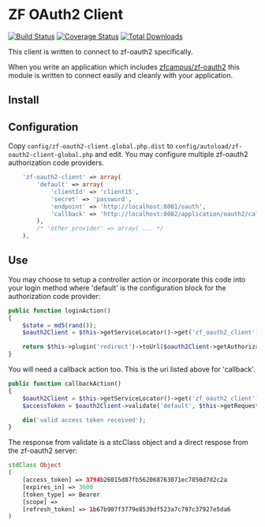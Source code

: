 ZF OAuth2 Client
================

[![Build Status](https://travis-ci.org/TomHAnderson/zf-oauth2-client.svg?branch=0.1.0)](https://travis-ci.org/TomHAnderson/zf-oauth2-client)
[![Coverage Status](https://coveralls.io/repos/TomHAnderson/zf-oauth2-client/badge.svg)](https://coveralls.io/r/TomHAnderson/zf-oauth2-client)
[![Total Downloads](https://poser.pugx.org/zfcampus/zf-oauth2-client/downloads)](https://packagist.org/packages/zfcampus/zf-oauth2-client) 

This client is written to connect to zf-oauth2 specifically.

When you write an application which includes
[zfcampus/zf-oauth2](https://github.com/zfcampus/zf-oauth2)
this module is written to connect easily and cleanly with your application.


Install
-------


Configuration
-------------

Copy `config/zf-oauth2-client.global.php.dist` to `config/autoload/zf-oauth2-client-global.php` and edit.
You may configure multiple zf-oauth2 authorization code providers.

```php
    'zf-oauth2-client' => array(
        'default' => array(
            'clientId' => 'client15',
            'secret' => 'password',
            'endpoint' => 'http://localhost:8081/oauth',
            'callback' => 'http://localhost:8082/application/oauth2/callback',
        ),
        /* 'other provider' => array( ... */
    ),
```


Use
---

You may choose to setup a controller action or incorporate this code into your login method
where 'default' is the configuration block for the authorization code provider:

```php
public function loginAction()
{
    $state = md5(rand());
    $oauth2Client = $this->getServiceLocator()->get('zf_oauth2_client');

    return $this->plugin('redirect')->toUrl($oauth2Client->getAuthorizationCodeUri('default', $state));
}
```

You will need a callback action too.  This is the uri listed above for 'callback'.

```php
public function callbackAction()
{
    $oauth2Client = $this->getServiceLocator()->get('zf_oauth2_client');
    $accessToken = $oauth2Client->validate('default', $this->getRequest()->getQuery());

    die('valid access token received');
}
```

The response from validate is a stcClass object and a direct respose from the zf-oauth2 server:
```php
stdClass Object
(
    [access_token] => 3794b26015d87fb562068763071ec7850d7d2c2a
    [expires_in] => 3600
    [token_type] => Bearer
    [scope] =>
    [refresh_token] => 1b67b907f3779e8539df523a7c797c37927e5da6
)
```
